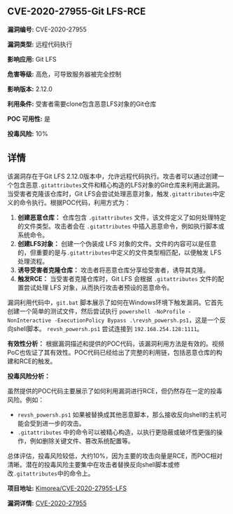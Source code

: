 ## CVE-2020-27955-Git LFS-RCE

**漏洞编号:** CVE-2020-27955

**漏洞类型:** 远程代码执行

**影响应用:** Git LFS

**危害等级:** 高危，可导致服务器被完全控制

**影响版本:** 2.12.0

**利用条件:** 受害者需要clone包含恶意LFS对象的Git仓库

**POC 可用性:** 是

**投毒风险:** 10%

## 详情

该漏洞存在于Git LFS 2.12.0版本中，允许远程代码执行。攻击者可以通过创建一个包含恶意`.gitattributes`文件和精心构造的LFS对象的Git仓库来利用此漏洞。当受害者克隆该仓库时，Git LFS会尝试处理恶意对象，触发`.gitattributes`中定义的命令执行。根据POC代码，利用方式为：

1.  **创建恶意仓库：** 仓库包含 `.gitattributes` 文件，该文件定义了如何处理特定的文件类型。攻击者会在 `.gitattributes` 中插入恶意命令，例如执行脚本或系统命令。
2.  **创建LFS对象：** 创建一个伪装成 LFS 对象的文件。文件的内容可以是任意的，但重要的是与`.gitattributes`中定义的文件类型相匹配，以便触发 LFS 处理流程。
3.  **诱导受害者克隆仓库：** 攻击者将恶意仓库分享给受害者，诱导其克隆。
4.  **触发RCE：** 当受害者克隆仓库时，Git LFS 会根据 `.gitattributes` 文件的配置尝试处理 LFS 对象，从而执行攻击者预设的恶意命令。

漏洞利用代码中，`git.bat` 脚本展示了如何在Windows环境下触发漏洞。它首先创建一个简单的测试文件，然后尝试执行 `powershell -NoProfile -NonInteractive -ExecutionPolicy Bypass .\revsh_powersh.ps1`，这是一个反向shell脚本。 `revsh_powersh.ps1` 尝试连接到 `192.168.254.128:1111`。

**有效性分析：**  根据漏洞描述和提供的POC代码，该漏洞利用方法是有效的。视频PoC也佐证了其有效性。POC代码已经给出了完整的利用链，包括恶意仓库的构建和RCE的触发。

**投毒风险分析：**

虽然提供的POC代码主要展示了如何利用漏洞进行RCE，但仍然存在一定的投毒风险。例如：

*   `revsh_powersh.ps1` 如果被替换成其他恶意脚本，那么接收反向shell的主机可能会受到进一步的攻击。
*   `.gitattributes` 中的命令可以被精心构造，以执行更隐蔽或破坏性更强的操作，例如删除关键文件、篡改系统配置等。

 总体评估，投毒风险较低，大约10%，因为主要的攻击向量是RCE，而POC相对清晰。潜在的投毒风险主要集中在攻击者替换反向shell脚本或修改`.gitattributes`中的命令上。

**项目地址:** [Kimorea/CVE-2020-27955-LFS](https://github.com/Kimorea/CVE-2020-27955-LFS)

**漏洞详情:** [CVE-2020-27955](https://nvd.nist.gov/vuln/detail/CVE-2020-27955)